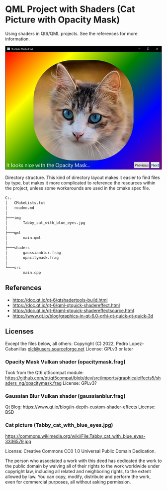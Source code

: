 # QML Project with Shaders (Cat Picture with Opacity Mask)

Using shaders in Qt6/QML projects. See the references for more information.

![Screenshot](img/screenshot.jpg)

Directory structure. This kind of directory layout makes it easier to find files by type, but makes it more complicated to reference the resources within the project, unless some workarounds are used in the cmake spec file.

~~~
C:.
│   CMakeLists.txt
│   readme.md
│
├───img
│       Tabby_cat_with_blue_eyes.jpg
│
├───qml
│       main.qml
│
├───shaders
│       gaussianblur.frag
│       opacitymask.frag
│
└───src
        main.cpp
~~~

## References

* https://doc.qt.io/qt-6/qtshadertools-build.html
* https://doc.qt.io/qt-6/qml-qtquick-shadereffect.html
* https://doc.qt.io/qt-6/qml-qtquick-shadereffectsource.html
* https://www.qt.io/blog/graphics-in-qt-6.0-qrhi-qt-quick-qt-quick-3d

## Licenses

Except the files below, all others: Copyright (C) 2022, Pedro Lopez-Cabanillas <plcl@users.sourceforge.net>
License: GPLv3 or later

### Opacity Mask Vulkan shader (opacitymask.frag)

Took from the Qt6 qt5compat module: https://github.com/qt/qt5compat/blob/dev/src/imports/graphicaleffects5/shaders_ng/opacitymask.frag
License: GPLv3?

### Gaussian Blur Vulkan shader (gaussianblur.frag)

Qt Blog: https://www.qt.io/blog/in-depth-custom-shader-effects
License: BSD

### Cat picture (Tabby_cat_with_blue_eyes.jpg)

https://commons.wikimedia.org/wiki/File:Tabby_cat_with_blue_eyes-3336579.jpg

License:  Creative Commons CC0 1.0 Universal Public Domain Dedication.

The person who associated a work with this deed has dedicated the work to the public domain by waiving all of their rights to the work worldwide under copyright law, including all related and neighboring rights, to the extent allowed by law. You can copy, modify, distribute and perform the work, even for commercial purposes, all without asking permission. 
